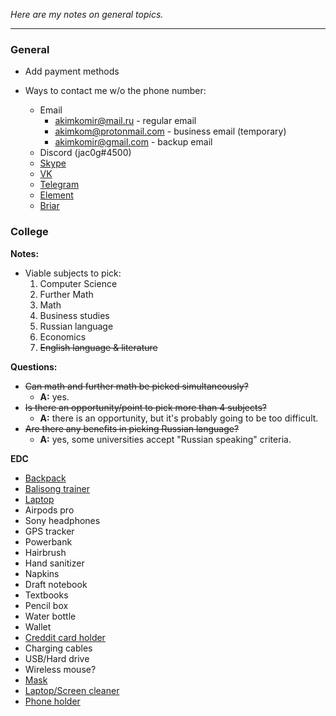 *Here are my notes on general topics.* 

---
### General ###
- Add payment methods


- Ways to contact me w/o the phone number:
  - Email
    - akimkomir@mail.ru - regular email
    - akimkom@protonmail.com - business email (temporary)
    - akimkomir@gmail.com - backup email
  - Discord (jac0g#4500)
  - [Skype](https://join.skype.com/invite/jtgPJZzrAS8B)
  - [VK](https://vk.com/id487427652)
  - [Telegram](https://t.me/jac0g)
  - [Element](https://matrix.to/#/@jac0g:matrix.org)
  - [Briar](briar://aaue6kikll4n4eutvpefbfva3abmawkw7mxq3ufsta3vlcybgqjbq)

### College ###
**Notes:**
- Viable subjects to pick:
  1. Computer Science
  2. Further Math
  3. Math
  4. Business studies
  5. Russian language
  6. Economics
  7. ~~English language & literature~~

**Questions:**
- ~~Can math and further math be picked simultaneously?~~
  - **A:** yes.
- ~~Is there an opportunity/point to pick more than 4 subjects?~~
  - **A:** there is an opportunity, but it's probably going to be too difficult.
- ~~Are there any benefits in picking Russian language?~~
  - **A:** yes, some universities accept "Russian speaking" criteria.
  
**EDC**
- [Backpack](https://www.amazon.com/Backpack-Charging-Friendly-Resistant-Business/dp/B071ZYHCM6)
- [Balisong trainer](https://m.aliexpress.ru/item/1005001512752818.html?trace=wwwdetail2mobilesitedetail)
- [Laptop](https://www.dell.com/en-us/shop/dell-laptops/new-xps-15-laptop/spd/xps-15-9500-laptop/xn9500cto210s?view=configurations&configurationid=83214c76-bd89-4854-aa28-92f52a583764)
- Airpods pro
- Sony headphones
- GPS tracker
- Powerbank
- Hairbrush
- Hand sanitizer
- Napkins
- Draft notebook
- Textbooks
- Pencil box
- Water bottle
- Wallet
- [Creddit card holder](https://store.fantomwallet.com/build-your-own-credit-card-fan-wallet/)
- Charging cables
- USB/Hard drive
- Wireless mouse?
- [Mask](https://www.tombihn.com/collections/facemasks/products/v4mask?variant=32762416988223)
- [Laptop/Screen cleaner](https://www.amazon.co.uk/dp/B07W1L7TCF?tag=excessorizeme-21&geniuslink=true)
- [Phone holder](https://www.amazon.com/dp/B07XC1NT8N/ref=as_li_ss_tl?ie=UTF8&linkCode=sl1&tag=excessorizeme-20&linkId=f5a4f867967765a2bf222cd04d811574&language=en_US)





  
